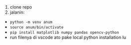 1. clone repo
2. jalanin:
- `python -m venv anum`
- `source anum/bin/activate`
- `pip install matplotlib numpy pandas opencv-python`
- run filenya di vscode ato pake local python installation lu